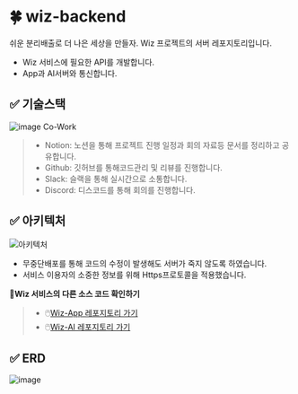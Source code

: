 # 🍀 wiz-backend
  쉬운 분리배출로 더 나은 세상을 만들자. Wiz 프로젝트의 서버 레포지토리입니다.
 - Wiz 서비스에 필요한 API를 개발합니다.
 - App과 AI서버와 통신합니다.

## ✅ 기술스택
![image](https://github.com/foreco-ibaji/Wiz-backend/assets/85207194/7e99937b-29cd-43ce-a7a2-b960a0862df2)
Co-Work
>- Notion: 노션을 통해 프로젝트 진행 일정과 회의 자료등 문서를 정리하고 공유합니다.
>- Github: 깃허브를 통해코드관리 및 리뷰를 진행합니다.
>- Slack: 슬랙을 통해 실시간으로 소통합니다.
>- Discord: 디스코드를 통해 회의를 진행합니다.


## ✅ 아키텍처
![아키텍처](https://github.com/foreco-ibaji/Wiz-backend/assets/85207194/2bef0f31-c845-4dbd-895f-014e3ce4eada)
- 무중단배포를 통해 코드의 수정이 발생해도 서버가 죽지 않도록 하였습니다.
- 서비스 이용자의 소중한 정보를 위해 Https프로토콜을 적용했습니다.  

**🔗Wiz 서비스의 다른 소스 코드 확인하기**
> - 🖱️[Wiz-App 레포지토리 가기](https://github.com/foreco-ibaji/Wiz-App-version1)
> - 🖱️[Wiz-AI 레포지토리 가기](https://github.com/foreco-ibaji/Wiz-AI)
## ✅ ERD
![image](https://github.com/foreco-ibaji/Wiz-backend/assets/85207194/cf5327a2-dffb-4ff4-8647-1fcb8ddb33a9)


